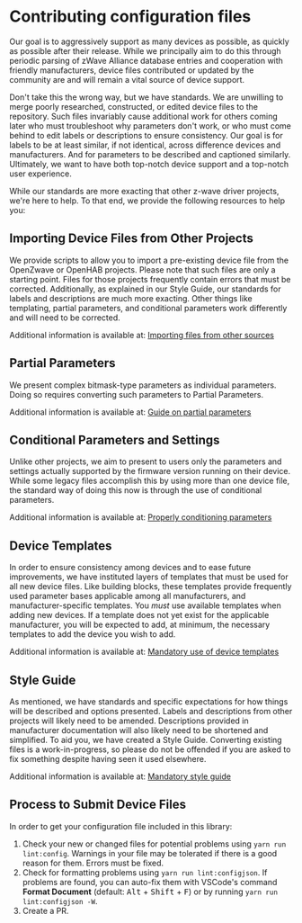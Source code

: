 # Contributing configuration files

Our goal is to aggressively support as many devices as possible, as quickly as possible after their release. While we principally aim to do this through periodic parsing of zWave Alliance database entries and cooperation with friendly manufacturers, device files contributed or updated by the community are and will remain a vital source of device support.

Don't take this the wrong way, but we have standards. We are unwilling to merge poorly researched, constructed, or edited device files to the repository. Such files invariably cause additional work for others coming later who must troubleshoot why parameters don't work, or who must come behind to edit labels or descriptions to ensure consistency. Our goal is for labels to be at least similar, if not identical, across difference devices and manufacturers. And for parameters to be described and captioned similarly. Ultimately, we want to have both top-notch device support and a top-notch user experience.

While our standards are more exacting that other z-wave driver projects, we're here to help. To that end, we provide the following resources to help you:

## Importing Device Files from Other Projects

We provide scripts to allow you to import a pre-existing device file from the OpenZwave or OpenHAB projects. Please note that such files are only a starting point. Files for those projects frequently contain errors that must be corrected. Additionally, as explained in our Style Guide, our standards for labels and descriptions are much more exacting. Other things like templating, partial parameters, and conditional parameters work differently and will need to be corrected.

Additional information is available at: [Importing files from other sources](importing-from-others.md)

## Partial Parameters

We present complex bitmask-type parameters as individual parameters. Doing so requires converting such parameters to Partial Parameters.

Additional information is available at: [Guide on partial parameters](../config-files/partial-parameters.md)

## Conditional Parameters and Settings

Unlike other projects, we aim to present to users only the parameters and settings actually supported by the firmware version running on their device. While some legacy files accomplish this by using more than one device file, the standard way of doing this now is through the use of conditional parameters.

Additional information is available at: [Properly conditioning parameters](conditional-parameters.md)

## Device Templates

In order to ensure consistency among devices and to ease future improvements, we have instituted layers of templates that must be used for all new device files. Like building blocks, these templates provide frequently used parameter bases applicable among all manufacturers, and manufacturer-specific templates. You _must_ use available templates when adding new devices. If a template does not yet exist for the applicable manufacturer, you will be expected to add, at minimum, the necessary templates to add the device you wish to add.

Additional information is available at: [Mandatory use of device templates](using-templates.md)

## Style Guide

As mentioned, we have standards and specific expectations for how things will be described and options presented. Labels and descriptions from other projects will likely need to be amended. Descriptions provided in manufacturer documentation will also likely need to be shortened and simplified. To aid you, we have created a Style Guide. Converting existing files is a work-in-progress, so please do not be offended if you are asked to fix something despite having seen it used elsewhere.

Additional information is available at: [Mandatory style guide](style-guide.md)

## Process to Submit Device Files

In order to get your configuration file included in this library:

1. Check your new or changed files for potential problems using `yarn run lint:config`. Warnings in your file may be tolerated if there is a good reason for them. Errors must be fixed.
2. Check for formatting problems using `yarn run lint:configjson`. If problems are found, you can auto-fix them with VSCode's command **Format Document** (default: <kbd>Alt</kbd> + <kbd>Shift</kbd> + <kbd>F</kbd>) or by running `yarn run lint:configjson -W`.
3. Create a PR.
